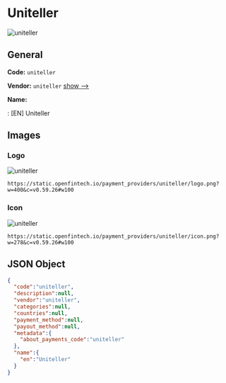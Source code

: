 
# Uniteller 
![uniteller](https://static.openfintech.io/payment_providers/uniteller/logo.png?w=400&c=v0.59.26#w100)  

## General 
 
**Code:** `uniteller` 
 
**Vendor:** `uniteller` [show -->](/vendors/uniteller/) 
 
**Name:** 
 
:	[EN] Uniteller 
 

## Images 

### Logo 
 
![uniteller](https://static.openfintech.io/payment_providers/uniteller/logo.png?w=400&c=v0.59.26#w100)  

```
https://static.openfintech.io/payment_providers/uniteller/logo.png?w=400&c=v0.59.26#w100
```  

### Icon 
 
![uniteller](https://static.openfintech.io/payment_providers/uniteller/icon.png?w=278&c=v0.59.26#w100)  

```
https://static.openfintech.io/payment_providers/uniteller/icon.png?w=278&c=v0.59.26#w100
```  

## JSON Object 

```json
{
  "code":"uniteller",
  "description":null,
  "vendor":"uniteller",
  "categories":null,
  "countries":null,
  "payment_method":null,
  "payout_method":null,
  "metadata":{
    "about_payments_code":"uniteller"
  },
  "name":{
    "en":"Uniteller"
  }
}
```  
